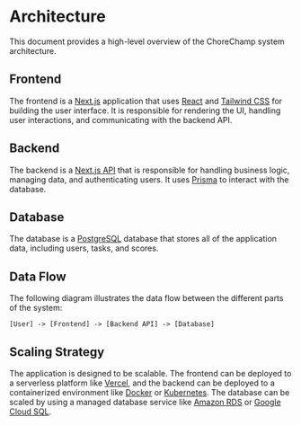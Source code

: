 # Architecture

This document provides a high-level overview of the ChoreChamp system architecture.

## Frontend

The frontend is a [Next.js](https://nextjs.org/) application that uses [React](https://reactjs.org/) and [Tailwind CSS](https://tailwindcss.com/) for building the user interface. It is responsible for rendering the UI, handling user interactions, and communicating with the backend API.

## Backend

The backend is a [Next.js API](https://nextjs.org/docs/api-routes/introduction) that is responsible for handling business logic, managing data, and authenticating users. It uses [Prisma](https://www.prisma.io/) to interact with the database.

## Database

The database is a [PostgreSQL](https://www.postgresql.org/) database that stores all of the application data, including users, tasks, and scores.

## Data Flow

The following diagram illustrates the data flow between the different parts of the system:

```
[User] -> [Frontend] -> [Backend API] -> [Database]
```

## Scaling Strategy

The application is designed to be scalable. The frontend can be deployed to a serverless platform like [Vercel](https://vercel.com/), and the backend can be deployed to a containerized environment like [Docker](https://www.docker.com/) or [Kubernetes](https://kubernetes.io/). The database can be scaled by using a managed database service like [Amazon RDS](https://aws.amazon.com/rds/) or [Google Cloud SQL](https://cloud.google.com/sql).
